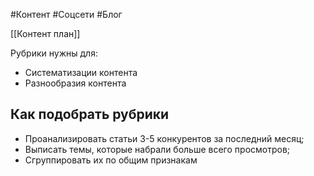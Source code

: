 #Контент #Соцсети #Блог 

[[Контент план]]

Рубрики нужны для:
- Систематизации контента
- Разнообразия контента
## Как подобрать рубрики 
- Проанализировать статьи 3-5 конкурентов за последний месяц;
- Выписать темы, которые набрали больше всего просмотров;
- Сгруппировать их по общим признакам